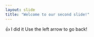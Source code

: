 ```yaml
---
layout: slide
title: "Welcome to our second slide!"
---
```

👍 I did it
Use the left arrow to go back!
